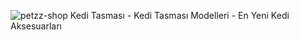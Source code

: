 ![petzz-shop](https://user-images.githubusercontent.com/86315564/122992219-8b505500-d3ae-11eb-9c8e-5bd41922e746.png)
Kedi Tasması - Kedi Tasması Modelleri - En Yeni Kedi Aksesuarları
